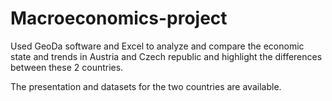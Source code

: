 # Macroeconomics-project

Used GeoDa software and Excel to analyze and compare the economic state and trends in Austria and Czech republic and highlight the differences between these 2 countries.

The presentation and datasets for the two countries are available.
